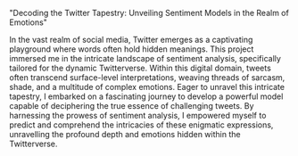 "Decoding the Twitter Tapestry: Unveiling Sentiment Models in the Realm of Emotions"


In the vast realm of social media, Twitter emerges as a captivating playground where words often hold hidden meanings. This project immersed me in the intricate landscape of sentiment analysis, specifically tailored for the dynamic Twitterverse. Within this digital domain, tweets often transcend surface-level interpretations, weaving threads of sarcasm, shade, and a multitude of complex emotions. Eager to unravel this intricate tapestry, I embarked on a fascinating journey to develop a powerful model capable of deciphering the true essence of challenging tweets. By harnessing the prowess of sentiment analysis, I empowered myself to predict and comprehend the intricacies of these enigmatic expressions, unravelling the profound depth and emotions hidden within the Twitterverse.
